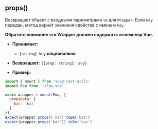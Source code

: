 ## props()

Возвращает объект с входными параметрами `vm` для `Wrapper`. Если `key` передан, метод вернёт значения свойства с именем `key`.

**Обратите внимание что Wrapper должен содержать экземпляр Vue.**

- **Принимает:**

  - `{string} key` **опционально**

- **Возвращает:** `{[prop: string]: any}`

- **Пример:**

```js
import { mount } from 'vue2-test-utils'
import Foo from './Foo.vue'

const wrapper = mount(Foo, {
  propsData: {
    bar: 'baz'
  }
})
expect(wrapper.props().bar).toBe('baz')
expect(wrapper.props('bar')).toBe('baz')
```
